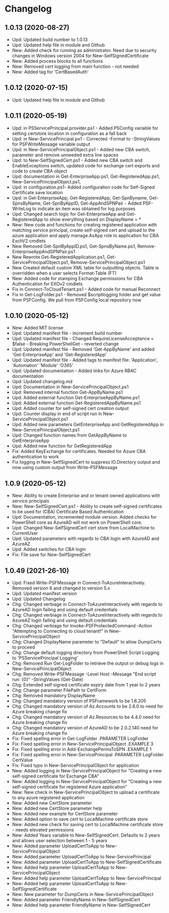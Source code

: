 ﻿# Changelog

## 1.0.13 (2020-08-27)

- Upd: Updated build number to 1.0.13
- Upd: Updated help file in module and Github
- New: Added check for running as administrator. Need due to security changes in Windows version 2004 for New-SelfSignedCertificate
- New: Added process blocks to all functions
- New: Removed cert logging from main function - not needed
- New: Added tag for 'CertBasedAuth'

## 1.0.12 (2020-07-15)

- Upd: Updated help file in module and Github

## 1.0.11 (2020-05-19)

- Upd: in PSServicePrincipal.provider.ps1 - Added PSConfig variable for setting certstore location in configuration as a fall back
- Upd: in New-ServicePrincipal.ps1 - Corrected -Format to -StringValues for PSFWriteMessage variable output
- Upd: in New-ServicePrincipalObject.ps1 - Added new CBA switch, parameter and remove unneeded extra line spaces
- Upd: to New-SelfSignedCert.ps1 - Added new CBA switch and EnableExceptions switch, updated code for exchange cert exports and code to create CBA object
- Upd: documentation in Get-EnterpriseApp.ps1, Get-RegisteredApp.ps1, New-ServicePrincipalObject.ps1,
- Upd: in configuration.ps1- Added configuration code for Self-Signed Certificate save location
- Upd: in Get-EnterpriseApp, Get-RegisteredApp, Get-SpnByname, Get-SpnsByName, Get-SpnByAppID, Get-AppAndSPNPair - Added PSF-WriteLog to indicate an item was obtained for log purposes
- Upd: Changed search logic for Get-EnterpriseApp and Get-RegisteredApp to show everything based on DisplayName = *
- New: New code and functions for creating registered application with matching service principal, create self-signed cert and upload to the azure application and apply  manage.AsApp role to application for CBA ExchV2 cmdlets
- New Removed Get-SpnByAppID.ps1, Get-SpnsByName.ps1, Remove-EnterpriseAppAndSPNPair.ps1
- New Rewrote Get-RegisteredApplication.ps1, Get-ServicePrincipalObject.ps1, Remove-ServicePrincipalObject.ps1
- New Created default custom XML table for outputting objects. Table is overridden when a user selects Format-Table (FT)
- New: Added code for stamping Exchange permissions for CBA Authentication for EXOv2 cmdlets
- Fix in Connect-ToCloudTenant.ps1 - Added code for manual Reconnect
- Fix in Get-LogFolder.ps1 - Removed $scriptlogging folder and get value from PSFConfig. We pull from PSFConfig local repository now

## 1.0.10 (2020-05-12)

- New: Added MIT license
- Upd: Updated manifest file - increment build number
- Upd: Updated manifest file - Changed RequireLicenseAcceptance = $false - Breaking PowerShellGet - reverted change
- Upd: Updated manifest file - Removed 'Get-AppByName' and added 'Get-EnterpriseApp' and 'Get-RegisteredApp'
- Upd: Updated manifest file - Added tags to manifest file: 'Application', 'Automation' 'Module' 'O365'
- Upd: Updated documentation - Added links for Azure RBAC documentation
- Upd: Updated changelog.md
- Upd: Documentation in New-ServicePrincipalObject.ps1
- Upd: Removed internal function Get-AppByName.ps1
- Upd: Added external function Get-EnterpriseAppByName.ps1
- Upd: Added external function  Get-RegisteredAppByName.ps1
- Upd: Added counter for self-signed cert creation output
- Upd: Counter display in end of script run in New-ServicePrincipalObject.ps1
- Upd: Added new parameters GetEnterpriseApp and GetRegisteredApp in New-ServicePrincipalObject.ps1
- Upd: Changed function names from GetAppByName to GetEnterpriseApp
- Upd: Added new function for GetRegisteredApp
- Fix: Added KeyExchange for certificates. Needed for Azure CBA authentication to work
- Fix logging in New-SelfSignedCert to suppress IO.Directory output and now using custom output from Write-PSFMessage

## 1.0.9 (2020-05-12)

- New: Ability to create Enterprise and or tenant owned applications with service principals
- New: New-SelfSignedCert.ps1 - Ability to create self-signed certificates to be used for (CBA) Certificate Based Authentication
- Upd: Documentation, incremented module version. Added checks for PowerShell core as AzureAD will not work on PowerShell core.
- Upd: Changed New-SelfSignedCert cert store from LocalMachine to CurrentUser
- Upd: Updated parameters with regards to CBA login with AzureAD and AzureAZ
- Upd: Added switches for CBA login
- Fix: File save for New-SelfSignedCert

## 1.0.49 (2021-26-10)

- Upd: Fixed Write-PSFMessage in Connect-ToAzureInteractively. Removed version 6 and changed to version 5.x
- Upd: Updated manifest version
- Upd: Updated Changelog
- Chg: Changed verbiage in Connect-ToAzureInteractively with regards to AzureAD login failing and using default credentials
- Chg: Changed verbiage in Connect-ToAzureInteractively with regards to AzureAZ login failing and using default credentials
- Chg: Changed verbiage for Invoke-PSFProtectedCommand -Action "Attempting to Connecting to cloud tenant!" in New-ServicePrincipalObject
- Chg: Changed DisplayName parameter to "Default" to allow DumpCerts to proceed
- Chg: Change default logging directory from PowerShell Script Logging to 'PSServicePrincipal Logging'
- Chg: Removed Run Get-LogFolder to retrieve the output or debug logs in New-ServicePrincipalObject
- Chg: Removed Write-PSFMessage -Level Host -Message "End script run: {0}" -StringValues (Get-Date)
- Chg: Extended self signed certificate expiry date from 1 year to 2 years
- Chg: Change parameter FilePath to CertForm
- Chg: Removed mandatory DisplayName
- Chg: Changed mandatory version of PSFramework to be 1.6.205
- Chg: Changed mandatory version of Az.Accounts to be 2.6.0 to need for Azure breaking change fix
- Chg: Changed mandatory version of Az.Resources to be 4.4.0 need for Azure breaking change fix
- Chg: Changed mandatory version of AzureAD to be 2.0.2.140 need for Azure breaking change fix
- Fix: Fixed spelling error in Get-LogFolder .PARAMETER LogFolder
- Fix: Fixed spelling error in New-ServicePrincipalObject .EXAMPLE 3
- Fix: Fixed spelling error in Add-ExchangePermsToSPN .EXAMPLE 1
- Fix: Fixed spelling error in New-ServicePrincipal .PARAMETER LogFolder CertValue
- Fix: Fixed typo in New-ServicePrincipalObject for application
- New: Added logging in New-ServicePrincipalObject for "Creating a new self-signed certificate for Exchange CBA"
- New: Added logging in New-ServicePrincipalObject for "Creating a new self-signed certificate for registered Azure application"
- New: New check in New-ServicePrincipalObject to upload a certificate to any azure registered application
- New: Added new CertStore parameter
- New: Added new CertStore parameter help
- New: Added new example for CertStore parameter
- New: Added option to save cert to LocalMachine certificate store
- New: Added new check for saving cert to LocalMachine certificate store - needs elevated permissions
- New: Added Years variable to New-SelfSignedCert. Defaults to 2 years and allows user selection between 1 - 5 years
- New: Added parameter UploadCertToApp to New-ServicePrincipalObject
- New: Added parameter UploadCertToApp to New-ServicePrincipal
- New: Added parameter UploadCertToApp to New-SelfSignedCertificate
- New: Added help parameter UploadCertToApp to New-ServicePrincipalObject
- New: Added help parameter UploadCertToApp to New-ServicePrincipal
- New: Added help parameter UploadCertToApp to New-SelfSignedCertificate
- New: New parameter for DumpCerts in New-ServicePrincipalObject
- New: Added parameter FriendlyName in New-SelfSignedCert
- New: Added help parameter FriendlyName in New-SelfSignedCert
